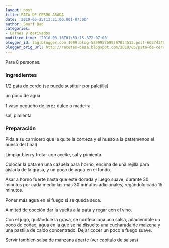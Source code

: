 ```yaml
---
layout: post
title: PATA DE CERDO ASADA
date: '2010-05-25T13:21:00.001-07:00'
author: Smurf Dad
categories:
- Carnes y derivados
modified_time: '2016-03-16T01:53:15.872-07:00'
blogger_id: tag:blogger.com,1999:blog-5299957599287034512.post-6037434614355728267
blogger_orig_url: http://recetas-desa.blogspot.com/2010/05/pata-de-cerdo-asada.html
---
```


Para 8 personas.

<h3>Ingredientes</h3>
1/2 pata de cerdo (se puede sustituir por paletilla)

un poco de agua

1 vaso pequeño de jerez dulce o madeira

sal, pimienta

<h3>Preparación</h3>
Pida a su carnicero que le quite la corteza y el hueso a la pata(menos el hueso del final)

Limpiar bien y frotar con aceite, sal y pimienta.

Colocar la pata en una cazuela para horno, encima de una rejilla para aislarla de la grasa, y un poco de agua en el fondo.

Asar a horno fuerte hasta que esté dorada y luego suave, durante 30 minutos por cada medio kg. más 30 minutos adicionales, regándolo cada 15 minutos.

Poner más agua en el fuego si se queda seca.

A mitad de cocción dar la vuelta a la pata y regar con el vino.

Con el jugo, quitándole la grasa, se confecciona una salsa, añadiéndole un poco de coñac, agua en la que se ha disuelto una cucharada de maizena y una pastilla de caldo concentrado. Dejar cocer un poco a fuego suave.

Servir tambien salsa de manzana aparte (ver capítulo de salsas)